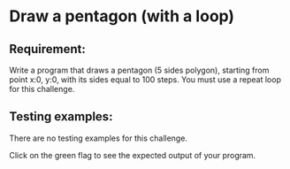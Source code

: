 # Draw a pentagon (with a loop)

## Requirement:

Write a program that draws a pentagon (5 sides polygon), starting from point x:0, y:0, with its sides equal to 100 steps.
You must use a repeat loop for this challenge.

## Testing examples:

There are no testing examples for this challenge.

Click on the green flag to see the expected output of your program.

